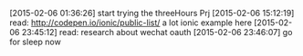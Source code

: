 [2015-02-06 01:36:26] start trying the threeHours Prj
[2015-02-06 15:12:19] read: http://codepen.io/ionic/public-list/ a lot ionic example here
[2015-02-06 23:45:12] read: research about wechat oauth
[2015-02-06 23:46:07] go for sleep now